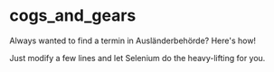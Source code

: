 # cogs_and_gears

Always wanted to find a termin in Ausländerbehörde? Here's how!

Just modify a few lines and let Selenium do the heavy-lifting for you.
